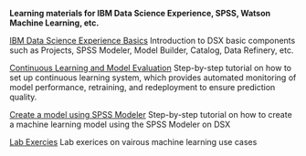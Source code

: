 **Learning materials for IBM Data Science Experience, SPSS, Watson Machine Learning, etc.**

[IBM Data Science Experience Basics](https://github.com/mlhubca/learn/tree/master/dsx_basics.md)
Introduction to DSX basic components such as Projects, SPSS Modeler, Model Builder, Catalog, Data Refinery, etc.

[Continuous Learning and Model Evaluation](https://github.com/mlhubca/learn/tree/master/retrain_model.md)
Step-by-step tutorial on how to set up continuous learning system, which provides automated monitoring of model performance, retraining, and redeployment to ensure prediction quality.

[Create a model using SPSS Modeler](https://github.com/mlhubca/learn/tree/master/spss-bank-churn.md)
Step-by-step tutorial on how to create a machine learning model using the SPSS Modeler on DSX

[Lab Exercies](https://github.com/mlhubca/lab/tree/master)
Lab exerices on vairous machine learning use cases
